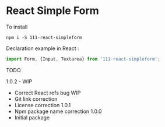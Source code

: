 # React Simple Form

To install
```
npm i -S 111-react-simpleform
```

Declaration example in React :

```javascript 
import Form, {Input, Textarea} from '111-react-simpleform';
````

TODO

1.0.2 - WIP
* Correct React refs bug WIP
* Git link correction
* License correction
1.0.1
* Npm package name correction
1.0.0
* Initial package